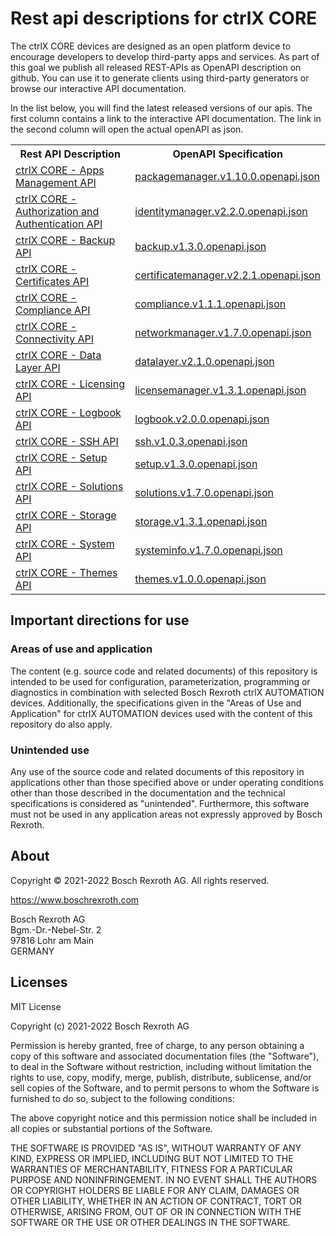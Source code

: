 # Rest api descriptions for ctrlX CORE

The ctrlX CORE devices are designed as an open platform device to encourage developers to develop third-party apps and services.
As part of this goal we publish all released REST-APIs as OpenAPI description on github. You can use it to generate clients using
third-party generators or browse our interactive API documentation.

In the list below, you will find the latest released versions of our apis. The first column contains a link to the interactive API documentation.
The link in the second column will open the actual openAPI as json.

<table>
  <tbody>
    <tr>
      <th>Rest API Description</th>
      <th>OpenAPI Specification</th>
    </tr><tr>
      <td><a href="../../app/?urls.primaryName=ctrlX%20CORE%20-%20Apps%20Management%20API%20v1.10.0">ctrlX CORE - Apps Management API</a></td>
      <td><a href="../../ctrlx-automation/ctrlx-core/rexroth-deviceadmin/packagemanager/packagemanager.v1.10.0.openapi.json">packagemanager.v1.10.0.openapi.json</a></td>
    </tr><tr>
      <td><a href="../../app/?urls.primaryName=ctrlX%20CORE%20-%20Authorization%20and%20Authentication%20API%20v2.2.0">ctrlX CORE - Authorization and Authentication API</a></td>
      <td><a href="../../ctrlx-automation/ctrlx-core/rexroth-deviceadmin/identitymanager/identitymanager.v2.2.0.openapi.json">identitymanager.v2.2.0.openapi.json</a></td>
    </tr><tr>
      <td><a href="../../app/?urls.primaryName=ctrlX%20CORE%20-%20Backup%20API%20v1.3.0">ctrlX CORE - Backup API</a></td>
      <td><a href="../../ctrlx-automation/ctrlx-core/rexroth-deviceadmin/backup/backup.v1.3.0.openapi.json">backup.v1.3.0.openapi.json</a></td>
    </tr><tr>
      <td><a href="../../app/?urls.primaryName=ctrlX%20CORE%20-%20Certificates%20API%20v2.2.1">ctrlX CORE - Certificates API</a></td>
      <td><a href="../../ctrlx-automation/ctrlx-core/rexroth-deviceadmin/certificatemanager/certificatemanager.v2.2.1.openapi.json">certificatemanager.v2.2.1.openapi.json</a></td>
    </tr><tr>
      <td><a href="../../app/?urls.primaryName=ctrlX%20CORE%20-%20Compliance%20API%20v1.1.1">ctrlX CORE - Compliance API</a></td>
      <td><a href="../../ctrlx-automation/ctrlx-core/rexroth-deviceadmin/compliance/compliance.v1.1.1.openapi.json">compliance.v1.1.1.openapi.json</a></td>
    </tr><tr>
      <td><a href="../../app/?urls.primaryName=ctrlX%20CORE%20-%20Connectivity%20API%20v1.7.0">ctrlX CORE - Connectivity API</a></td>
      <td><a href="../../ctrlx-automation/ctrlx-core/rexroth-deviceadmin/networkmanager/networkmanager.v1.7.0.openapi.json">networkmanager.v1.7.0.openapi.json</a></td>
    </tr><tr>
      <td><a href="../../app/?urls.primaryName=ctrlX%20CORE%20-%20Data%20Layer%20API%20v2.1.0">ctrlX CORE - Data Layer API</a></td>
      <td><a href="../../ctrlx-automation/ctrlx-core/rexroth-automationcore/datalayer/datalayer.v2.1.0.openapi.json">datalayer.v2.1.0.openapi.json</a></td>
    </tr><tr>
      <td><a href="../../app/?urls.primaryName=ctrlX%20CORE%20-%20Licensing%20API%20v1.3.1">ctrlX CORE - Licensing API</a></td>
      <td><a href="../../ctrlx-automation/ctrlx-core/rexroth-deviceadmin/licensemanager/licensemanager.v1.3.1.openapi.json">licensemanager.v1.3.1.openapi.json</a></td>
    </tr><tr>
      <td><a href="../../app/?urls.primaryName=ctrlX%20CORE%20-%20Logbook%20API%20v2.0.0">ctrlX CORE - Logbook API</a></td>
      <td><a href="../../ctrlx-automation/ctrlx-core/rexroth-deviceadmin/logbook/logbook.v2.0.0.openapi.json">logbook.v2.0.0.openapi.json</a></td>
    </tr><tr>
      <td><a href="../../app/?urls.primaryName=ctrlX%20CORE%20-%20SSH%20API%20v1.0.3">ctrlX CORE - SSH API</a></td>
      <td><a href="../../ctrlx-automation/ctrlx-core/rexroth-deviceadmin/ssh/ssh.v1.0.3.openapi.json">ssh.v1.0.3.openapi.json</a></td>
    </tr><tr>
      <td><a href="../../app/?urls.primaryName=ctrlX%20CORE%20-%20Setup%20API%20v1.3.0">ctrlX CORE - Setup API</a></td>
      <td><a href="../../ctrlx-automation/ctrlx-core/rexroth-setup/setup/setup.v1.3.0.openapi.json">setup.v1.3.0.openapi.json</a></td>
    </tr><tr>
      <td><a href="../../app/?urls.primaryName=ctrlX%20CORE%20-%20Solutions%20API%20v1.7.0">ctrlX CORE - Solutions API</a></td>
      <td><a href="../../ctrlx-automation/ctrlx-core/rexroth-solutions/solutions/solutions.v1.7.0.openapi.json">solutions.v1.7.0.openapi.json</a></td>
    </tr><tr>
      <td><a href="../../app/?urls.primaryName=ctrlX%20CORE%20-%20Storage%20API%20v1.3.1">ctrlX CORE - Storage API</a></td>
      <td><a href="../../ctrlx-automation/ctrlx-core/rexroth-deviceadmin/storage/storage.v1.3.1.openapi.json">storage.v1.3.1.openapi.json</a></td>
    </tr><tr>
      <td><a href="../../app/?urls.primaryName=ctrlX%20CORE%20-%20System%20API%20v1.7.0">ctrlX CORE - System API</a></td>
      <td><a href="../../ctrlx-automation/ctrlx-core/rexroth-deviceadmin/systeminfo/systeminfo.v1.7.0.openapi.json">systeminfo.v1.7.0.openapi.json</a></td>
    </tr><tr>
      <td><a href="../../app/?urls.primaryName=ctrlX%20CORE%20-%20Themes%20API%20v1.0.0">ctrlX CORE - Themes API</a></td>
      <td><a href="../../ctrlx-automation/ctrlx-core/rexroth-deviceadmin/themes/themes.v1.0.0.openapi.json">themes.v1.0.0.openapi.json</a></td>
    </tr>
  </tbody>
</table>

## Important directions for use

### Areas of use and application

The content (e.g. source code and related documents) of this repository is intended to be used for configuration, parameterization, programming or diagnostics in combination with selected Bosch Rexroth ctrlX AUTOMATION devices.
Additionally, the specifications given in the "Areas of Use and Application" for ctrlX AUTOMATION devices used with the content of this repository do also apply.

### Unintended use

Any use of the source code and related documents of this repository in applications other than those specified above or under operating conditions other than those described in the documentation and the technical specifications is considered as "unintended". Furthermore, this software must not be used in any application areas not expressly approved by Bosch Rexroth.

## About

Copyright © 2021-2022 Bosch Rexroth AG. All rights reserved.

<https://www.boschrexroth.com>

Bosch Rexroth AG  
Bgm.-Dr.-Nebel-Str. 2  
97816 Lohr am Main  
GERMANY  

## Licenses

MIT License

Copyright (c) 2021-2022 Bosch Rexroth AG

Permission is hereby granted, free of charge, to any person obtaining a copy
of this software and associated documentation files (the "Software"), to deal
in the Software without restriction, including without limitation the rights
to use, copy, modify, merge, publish, distribute, sublicense, and/or sell
copies of the Software, and to permit persons to whom the Software is
furnished to do so, subject to the following conditions:

The above copyright notice and this permission notice shall be included in all
copies or substantial portions of the Software.

THE SOFTWARE IS PROVIDED "AS IS", WITHOUT WARRANTY OF ANY KIND, EXPRESS OR
IMPLIED, INCLUDING BUT NOT LIMITED TO THE WARRANTIES OF MERCHANTABILITY,
FITNESS FOR A PARTICULAR PURPOSE AND NONINFRINGEMENT. IN NO EVENT SHALL THE
AUTHORS OR COPYRIGHT HOLDERS BE LIABLE FOR ANY CLAIM, DAMAGES OR OTHER
LIABILITY, WHETHER IN AN ACTION OF CONTRACT, TORT OR OTHERWISE, ARISING FROM,
OUT OF OR IN CONNECTION WITH THE SOFTWARE OR THE USE OR OTHER DEALINGS IN THE
SOFTWARE.